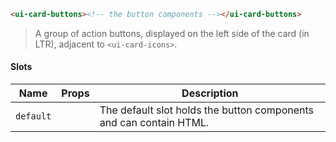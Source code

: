 ```html
<ui-card-buttons><!-- the button components --></ui-card-buttons>
```

> A group of action buttons, displayed on the left side of the card (in LTR), adjacent to `<ui-card-icons>`.

#### Slots

| Name      | Props | Description                                                        |
| --------- | ----- | ------------------------------------------------------------------ |
| `default` |       | The default slot holds the button components and can contain HTML. |
